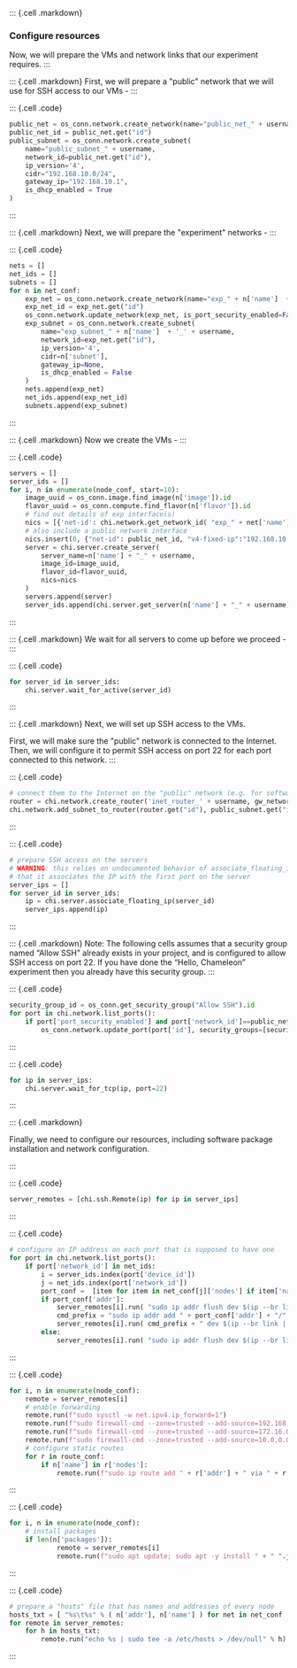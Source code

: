 ::: {.cell .markdown}
### Configure resources

Now, we will prepare the VMs and network links that our experiment requires.
:::

::: {.cell .markdown}
First, we will prepare a "public" network that we will use for SSH access to our VMs - 
:::


::: {.cell .code}
```python
public_net = os_conn.network.create_network(name="public_net_" + username)
public_net_id = public_net.get("id")
public_subnet = os_conn.network.create_subnet(
    name="public_subnet_" + username,
    network_id=public_net.get("id"),
    ip_version='4',
    cidr="192.168.10.0/24",
    gateway_ip="192.168.10.1",
    is_dhcp_enabled = True
)
```
:::

::: {.cell .markdown}
Next, we will prepare the "experiment" networks - 
:::

::: {.cell .code}
```python
nets = []
net_ids = []
subnets = []
for n in net_conf:
    exp_net = os_conn.network.create_network(name="exp_" + n['name']  + '_' + username)
    exp_net_id = exp_net.get("id")
    os_conn.network.update_network(exp_net, is_port_security_enabled=False)
    exp_subnet = os_conn.network.create_subnet(
        name="exp_subnet_" + n['name']  + '_' + username,
        network_id=exp_net.get("id"),
        ip_version='4',
        cidr=n['subnet'],
        gateway_ip=None,
        is_dhcp_enabled = False
    )
    nets.append(exp_net)
    net_ids.append(exp_net_id)
    subnets.append(exp_subnet)
```
:::

::: {.cell .markdown}
Now we create the VMs -
:::


::: {.cell .code}
```python
servers = []
server_ids = []
for i, n in enumerate(node_conf, start=10):
    image_uuid = os_conn.image.find_image(n['image']).id
    flavor_uuid = os_conn.compute.find_flavor(n['flavor']).id
    # find out details of exp interface(s)
    nics = [{'net-id': chi.network.get_network_id( "exp_" + net['name']  + '_' + username ), 'v4-fixed-ip': node['addr']} for net in net_conf for node in net['nodes'] if node['name']==n['name']]
    # also include a public network interface
    nics.insert(0, {"net-id": public_net_id, "v4-fixed-ip":"192.168.10." + str(i)})
    server = chi.server.create_server(
        server_name=n['name'] + "_" + username,
        image_id=image_uuid,
        flavor_id=flavor_uuid,
        nics=nics
    )
    servers.append(server)
    server_ids.append(chi.server.get_server(n['name'] + "_" + username).id)
```
:::


::: {.cell .markdown}
We wait for all servers to come up before we proceed -
:::

::: {.cell .code}
```python
for server_id in server_ids:
    chi.server.wait_for_active(server_id)
```
:::


::: {.cell .markdown}
Next, we will set up SSH access to the VMs.

First, we will make sure the "public" network is connected to the Internet. Then, we will configure it to permit SSH access on port 22 for each port connected to this network.
:::


::: {.cell .code}
```python
# connect them to the Internet on the "public" network (e.g. for software installation)
router = chi.network.create_router('inet_router_' + username, gw_network_name='public')
chi.network.add_subnet_to_router(router.get("id"), public_subnet.get("id"))
```
:::

::: {.cell .code}
```python
# prepare SSH access on the servers
# WARNING: this relies on undocumented behavior of associate_floating_ip 
# that it associates the IP with the first port on the server
server_ips = []
for server_id in server_ids:
    ip = chi.server.associate_floating_ip(server_id)
    server_ips.append(ip)
```
:::

::: {.cell .markdown}
Note: The following cells assumes that a security group named “Allow SSH” already exists in your project, and is configured to allow SSH access on port 22. If you have done the “Hello, Chameleon” experiment then you already have this security group.
:::


::: {.cell .code}
```python
security_group_id = os_conn.get_security_group("Allow SSH").id
for port in chi.network.list_ports(): 
    if port['port_security_enabled'] and port['network_id']==public_net.get("id"):
        os_conn.network.update_port(port['id'], security_groups=[security_group_id])
```
:::


::: {.cell .code}
```python
for ip in server_ips:
    chi.server.wait_for_tcp(ip, port=22)
```
:::

::: {.cell .markdown}

Finally, we need to configure our resources, including software package installation and network configuration.

:::

::: {.cell .code}
```python
server_remotes = [chi.ssh.Remote(ip) for ip in server_ips]
```
:::

::: {.cell .code}
```python
# configure an IP address on each port that is supposed to have one
for port in chi.network.list_ports():
    if port['network_id'] in net_ids:
        i = server_ids.index(port['device_id'])
        j = net_ids.index(port['network_id'])
        port_conf =  [item for item in net_conf[j]['nodes'] if item['name'] == node_conf[i]['name'] ][0]
        if port_conf['addr']:
            server_remotes[i].run( "sudo ip addr flush dev $(ip --br link | grep '" + port['mac_address'] + "' | awk '{print $1}')" )
            cmd_prefix = "sudo ip addr add " + port_conf['addr'] + "/" + net_conf[j]['subnet'].split("/")[1] 
            server_remotes[i].run( cmd_prefix + " dev $(ip --br link | grep '" + port['mac_address'] + "' | awk '{print $1}')" )
        else:
            server_remotes[i].run( "sudo ip addr flush dev $(ip --br link | grep '" + port['mac_address'] + "' | awk '{print $1}')" )
```
:::

::: {.cell .code}
```python
for i, n in enumerate(node_conf):
    remote = server_remotes[i]
    # enable forwarding
    remote.run(f"sudo sysctl -w net.ipv4.ip_forward=1") 
    remote.run(f"sudo firewall-cmd --zone=trusted --add-source=192.168.0.0/16")
    remote.run(f"sudo firewall-cmd --zone=trusted --add-source=172.16.0.0/12")
    remote.run(f"sudo firewall-cmd --zone=trusted --add-source=10.0.0.0/8")
    # configure static routes
    for r in route_conf: 
        if n['name'] in r['nodes']:
            remote.run(f"sudo ip route add " + r['addr'] + " via " + r['gw']) 
```
:::

::: {.cell .code}
```python
for i, n in enumerate(node_conf):
    # install packages
    if len(n['packages']):
            remote = server_remotes[i]
            remote.run(f"sudo apt update; sudo apt -y install " + " ".join(n['packages'])) 
```
:::

::: {.cell .code}
```python
# prepare a "hosts" file that has names and addresses of every node
hosts_txt = [ "%s\t%s" % ( n['addr'], n['name'] ) for net in net_conf  for n in net['nodes'] if type(n) is dict and n['addr']]
for remote in server_remotes:
    for h in hosts_txt:
        remote.run("echo %s | sudo tee -a /etc/hosts > /dev/null" % h)
```
:::
